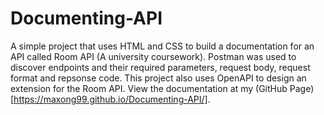 # Documenting-API

A simple project that uses HTML and CSS to build a documentation for an API called Room API (A university coursework). Postman was used to discover endpoints and their required parameters, request body, request format and repsonse code. This project also uses OpenAPI to design an extension for the Room API.  View the documentation at my (GitHub Page)[https://maxong99.github.io/Documenting-API/].
